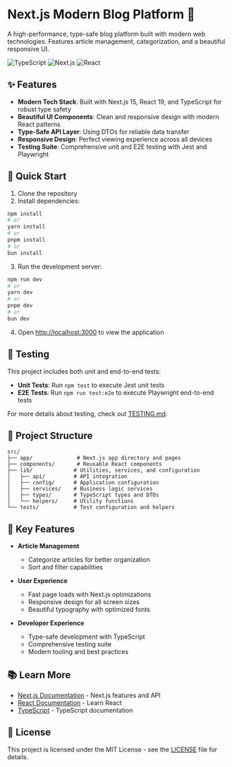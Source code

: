 # Next.js Modern Blog Platform 🚀

A high-performance, type-safe blog platform built with modern web technologies. Features article management, categorization, and a beautiful responsive UI.

![TypeScript](https://img.shields.io/badge/TypeScript-5.0.0-blue)
![Next.js](https://img.shields.io/badge/Next.js-15.0.0-black)
![React](https://img.shields.io/badge/React-19.0.0-61DAFB)

## ✨ Features

- **Modern Tech Stack**: Built with Next.js 15, React 19, and TypeScript for robust type safety
- **Beautiful UI Components**: Clean and responsive design with modern React patterns
- **Type-Safe API Layer**: Using DTOs for reliable data transfer
- **Responsive Design**: Perfect viewing experience across all devices
- **Testing Suite**: Comprehensive unit and E2E testing with Jest and Playwright

## 🚀 Quick Start

1. Clone the repository
2. Install dependencies:

```bash
npm install
# or
yarn install
# or
pnpm install
# or
bun install
```

3. Run the development server:

```bash
npm run dev
# or
yarn dev
# or
pnpm dev
# or
bun dev
```

4. Open [http://localhost:3000](http://localhost:3000) to view the application

## 🧪 Testing

This project includes both unit and end-to-end tests:

- **Unit Tests**: Run `npm test` to execute Jest unit tests
- **E2E Tests**: Run `npm run test:e2e` to execute Playwright end-to-end tests

For more details about testing, check out [TESTING.md](TESTING.md).

## 📁 Project Structure

```
src/
├── app/              # Next.js app directory and pages
├── components/       # Reusable React components
├── lib/             # Utilities, services, and configuration
│   ├── api/         # API integration
│   ├── config/      # Application configuration
│   ├── services/    # Business logic services
│   ├── types/       # TypeScript types and DTOs
│   └── helpers/     # Utility functions
└── tests/           # Test configuration and helpers
```

## 🎯 Key Features

- **Article Management**
  - Categorize articles for better organization
  - Sort and filter capabilities

- **User Experience**
  - Fast page loads with Next.js optimizations
  - Responsive design for all screen sizes
  - Beautiful typography with optimized fonts

- **Developer Experience**
  - Type-safe development with TypeScript
  - Comprehensive testing suite
  - Modern tooling and best practices

## 📚 Learn More

- [Next.js Documentation](https://nextjs.org/docs) - Next.js features and API
- [React Documentation](https://react.dev) - Learn React
- [TypeScript](https://www.typescriptlang.org) - TypeScript documentation

## 📝 License

This project is licensed under the MIT License - see the [LICENSE](LICENSE) file for details.
